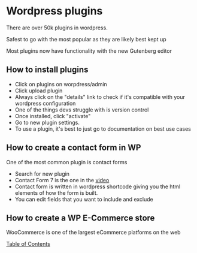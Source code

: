 # Wordpress plugins

There are over 50k plugins in wordpress.

Safest to go with the most popular as they are likely best kept up

Most plugins now have functionality with the new Gutenberg editor

## How to install plugins

- Click on plugins on worpdress/admin
- Click upload plugin
- Always click on the "details" link to check if it's compatible with your wordpress configuration
- One of the things devs struggle with is version control
- Once installed, click "activate"
- Go to new plugin settings. 
- To use a plugin, it's best to just go to documentation on best use cases

## How to create a contact form in WP

One of the most common plugin is contact forms
- Search for new plugin 
- Contact Form 7 is the one in the [video](https://www.ostraining.com/class/plugins/contact/)
- Contact form is written in wordpress shortcode giving you the html elements of how the form is built. 
- You can edit fields that you want to include and exclude

## How to create a WP E-Commerce store

WooCommerce is one of the largest eCommerce platforms on the web


[Table of Contents](../../README.md)
